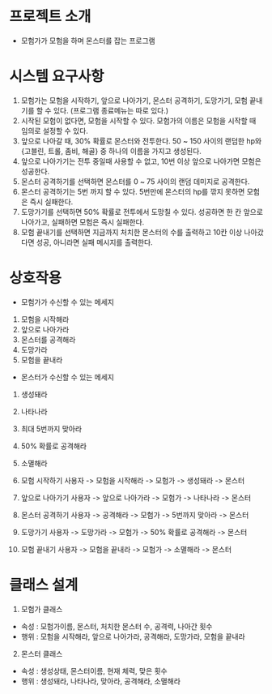 # 프로젝트 소개
- 모험가가 모험을 하며 몬스터를 잡는 프로그램

# 시스템 요구사항
1. 모험가는 모험을 시작하기, 앞으로 나아가기, 몬스터 공격하기, 도망가기, 모험 끝내기를 할 수 있다. (프로그램 종료메뉴는 따로 있다.)
2. 시작된 모험이 없다면, 모험을 시작할 수 있다. 모험가의 이름은 모험을 시작할 때 임의로 설정할 수 있다.
3. 앞으로 나아갈 때, 30% 확률로 몬스터와 전투한다. 50 ~ 150 사이의 랜덤한 hp와 {고블린, 트롤, 좀비, 해골} 중 하나의 이름을 가지고 생성된다.
4. 앞으로 나아가기는 전투 중일때 사용할 수 없고, 10번 이상 앞으로 나아가면 모험은 성공한다.
5. 몬스터 공격하기를 선택하면 몬스터를 0 ~ 75 사이의 랜덤 데미지로 공격한다.
6. 몬스터 공격하기는 5번 까지 할 수 있다. 5번만에 몬스터의 hp를 깎지 못하면 모험은 즉시 실패한다.
7. 도망가기를 선택하면 50% 확률로 전투에서 도망칠 수 있다. 성공하면 한 칸 앞으로 나아가고, 실패하면 모험은 즉시 실패한다.
8. 모험 끝내기를 선택하면 지금까지 처치한 몬스터의 수를 출력하고 10칸 이상 나아갔다면 성공, 아니라면 실패 메시지를 출력한다.

# 상호작용
- 모험가가 수신할 수 있는 메세지
1. 모험을 시작해라
2. 앞으로 나아가라
3. 몬스터를 공격해라
4. 도망가라
5. 모험을 끝내라

- 몬스터가 수신할 수 있는 메세지
1. 생성돼라
2. 나타나라
3. 최대 5번까지 맞아라
4. 50% 확률로 공격해라
5. 소멸해라

1. 모험 시작하기
사용자 -> 모험을 시작해라 -> 모험가 -> 생성돼라 -> 몬스터

2. 앞으로 나아가기
사용자 -> 앞으로 나아가라 -> 모험가 -> 나타나라 -> 몬스터

3. 몬스터 공격하기
사용자 -> 공격해라 -> 모험가 -> 5번까지 맞아라 -> 몬스터

4. 도망가기
사용자 -> 도망가라 -> 모험가 -> 50% 확률로 공격해라 -> 몬스터

5. 모험 끝내기
사용자 -> 모험을 끝내라 -> 모험가 -> 소멸해라 -> 몬스터

# 클래스 설계
1. 모험가 클래스
- 속성 : 모험가이름, 몬스터, 처치한 몬스터 수, 공격력, 나아간 횟수
- 행위 : 모험을 시작해라, 앞으로 나아가라, 공격해라, 도망가라, 모험을 끝내라
2. 몬스터 클래스
- 속성 : 생성상태, 몬스터이름, 현재 체력, 맞은 횟수
- 행위 : 생성돼라, 나타나라, 맞아라, 공격해라, 소멸해라